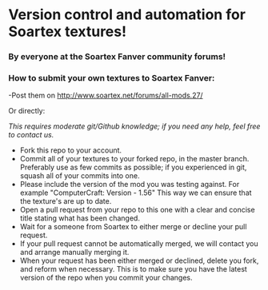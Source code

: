 # Version control and automation for Soartex textures!
### By everyone at the Soartex Fanver community forums!

### How to submit your own textures to Soartex Fanver:
-Post them on http://www.soartex.net/forums/all-mods.27/

Or directly:

_This requires moderate git/Github knowledge; if you need any help, feel free to contact us._

 * Fork this repo to your account.
 * Commit all of your textures to your forked repo, in the master branch. Preferably use as few commits as possible; if you experienced in git, squash all of your commits into one.
 * Please include the version of the mod you was testing against. For example "ComputerCraft: Version - 1.56" This way we can ensure that the texture's are up to date.
 * Open a pull request from your repo to this one with a clear and concise title stating what has been changed.
 * Wait for a someone from Soartex to either merge or decline your pull request.
 * If your pull request cannot be automatically merged, we will contact you and arrange manually merging it.
 * When your request has been either merged or declined, delete you fork, and reform when necessary. This is to make sure you have the latest version of the repo when you commit your changes.
